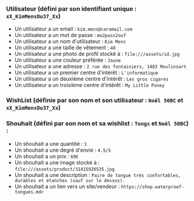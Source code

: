 ### Utilisateur (défini par son identifiant unique : `xX_KimMensDu37_Xx`)
* Un utilisateur a un email : `kim.mens@caramail.com`
* Un utilisateur a un mot de passe : `mo2pass2ouf`
* Un utilisateur a un nom d'utilisateur : `Kim Mens`
* Un utilisateur a une taille de vêtement : `40`
* Un utilisateur a une photo de profil stocké à : `file:///assets/id.jpg`
* Un utilisateur a une couleur préférée : `Jaune`
* Un utilisateur a une adresse : `2 rue des fontainiers, 1483 Moulinsart`
* Un utilisateur a un premier centre d'intérêt : `L'informatique`
* Un utilisateur a un deuxième centre d'intérêt : `Les gros cigares`
* Un utilisateur a un troisième centre d'intérêt : `My Little Poney`

### WishList (définie par son nom et son utilisateur : `Noël 50BC` et `xX_KimMensDu37_Xx`)

### Shouhait (défini par son nom et sa wishlist : `Tongs` et `Noël 50BC`) : 
* Un shouhait a une quantité : `1`
* Un shouhait a une degré d'envie : `4.5/5`
* Un shouhait a un prix : `69€`
* Un shouhait a une image stocké à : `file:///assets/product/31415926535.jpg`
* Un shouhait a une description : `Paire de tongue très confortables, durables et étanches (sauf sur le dessus).`
* Un shouhait a un lien vers un site/vendeur : `https://shop.waterproof-tongues.mdr`
